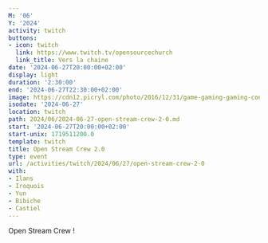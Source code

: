 ```yaml
---
M: '06'
Y: '2024'
activity: twitch
buttons:
- icon: twitch
  link: https://www.twitch.tv/opensourcechurch
  link_title: Vers la chaine
date: '2024-06-27T20:00:00+02:00'
display: light
duration: '2:30:00'
end: '2024-06-27T22:30:00+02:00'
image: https://cdn12.picryl.com/photo/2016/12/31/game-gaming-gaming-console-science-technology-555734-1024.png
isodate: '2024-06-27'
location: twitch
path: 2024/06/2024-06-27-open-stream-crew-2-0.md
start: '2024-06-27T20:00:00+02:00'
start-unix: 1719511200.0
template: twitch
title: Open Stream Crew 2.0
type: event
url: /activities/twitch/2024/06/27/open-stream-crew-2-0
with:
- Ilans
- Iroquois
- Yun
- Bibiche
- Castiel
---
```

Open Stream Crew !